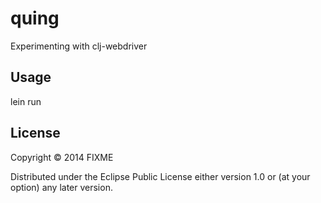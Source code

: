 # quing

Experimenting with clj-webdriver

## Usage

lein run

## License

Copyright © 2014 FIXME

Distributed under the Eclipse Public License either version 1.0 or (at
your option) any later version.
